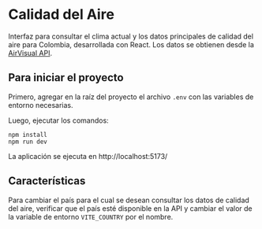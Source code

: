 # Calidad del Aire
Interfaz para consultar el clima actual y los datos principales de calidad del aire para Colombia, desarrollada con React. Los datos se obtienen desde la [AirVisual API](https://www.iqair.com/).

## Para iniciar el proyecto
Primero, agregar en la raíz del proyecto el archivo `.env` con las variables de entorno necesarias.

Luego, ejecutar los comandos:
```
npm install
npm run dev
```

La aplicación se ejecuta en http://localhost:5173/

## Características
Para cambiar el país para el cual se desean consultar los datos de calidad del aire, verificar que el país esté disponible en la API y cambiar el valor de la variable de entorno `VITE_COUNTRY` por el nombre.